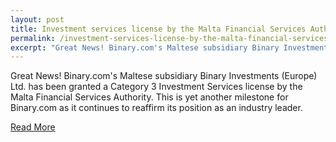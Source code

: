 ```yaml
---
layout: post
title: Investment services license by the Malta Financial Services Authority(MFSA)
permalink: /investment-services-license-by-the-malta-financial-services-authority
excerpt: "Great News! Binary.com's Maltese subsidiary Binary Investments (Europe) Ltd. has been granted a Category 3 Investment Services license by the Malta Financial Services Authority."  
---
```


Great News! Binary.com's Maltese subsidiary Binary Investments (Europe) Ltd. has been granted a Category 3 Investment Services license by the Malta Financial Services Authority. This is yet another milestone for Binary.com as it continues to reaffirm its position as an industry leader.

[Read More](https://www.binary.com/group-history?l=EN&utm_medium=social&utm_source=blog&utm_content=whatsnew&utm_campaign=whatsnew)


